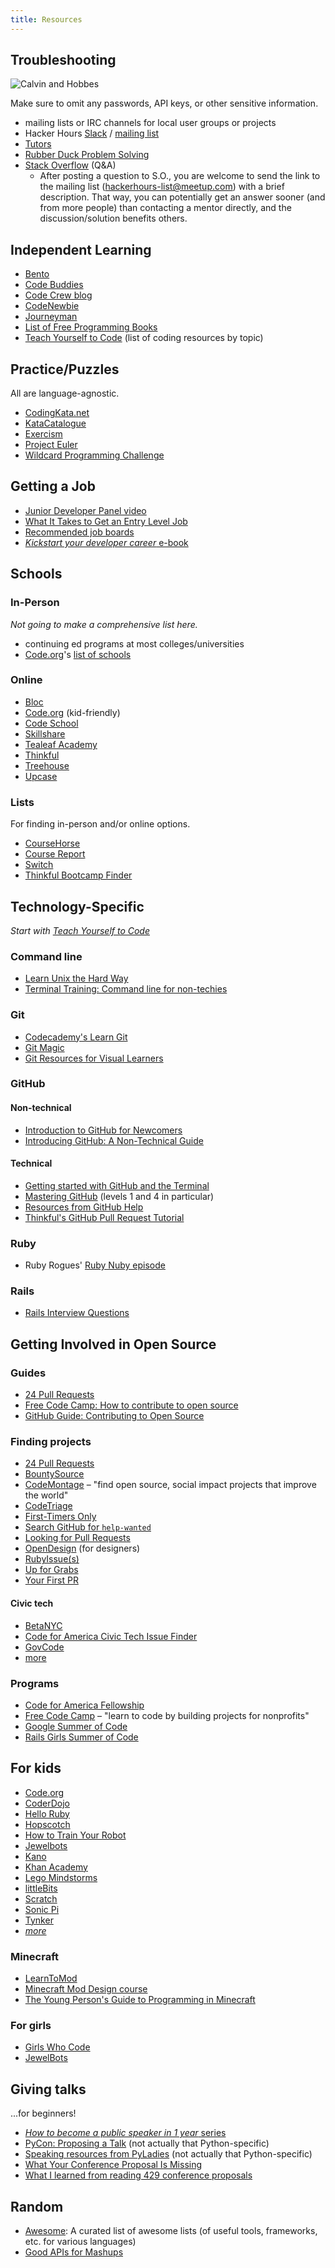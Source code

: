 ```yaml
---
title: Resources
---
```


## Troubleshooting

![Calvin and Hobbes](http://picayune.uclick.com/comics/ch/1995/ch950617.gif)

Make sure to omit any passwords, API keys, or other sensitive information.

* mailing lists or IRC channels for local user groups or projects
* Hacker Hours [Slack](http://chat.hackerhours.org/) / [mailing list](contact.html#mailing-list)
* [Tutors](tutors.html)
* [Rubber Duck Problem Solving](http://www.codinghorror.com/blog/2012/03/rubber-duck-problem-solving.html)
* [Stack Overflow](http://stackoverflow.com/) (Q&A)
    * After posting a question to S.O., you are welcome to send the link to the mailing list (hackerhours-list@meetup.com) with a brief description.  That way, you can potentially get an answer sooner (and from more people) than contacting a mentor directly, and the discussion/solution benefits others.

## Independent Learning

* [Bento](http://www.bento.io)
* [Code Buddies](http://codebuddies.org/?rc=hh)
* [Code Crew blog](http://blog.codecrew.co/)
* [CodeNewbie](http://www.codenewbie.org/)
* [Journeyman](https://plus.google.com/communities/113669203485569960566?cfem=1)
* [List of Free Programming Books](http://resrc.io/list/10/list-of-free-programming-books/)
* [Teach Yourself to Code](http://teachyourselftocode.com/) (list of coding resources by topic)

## Practice/Puzzles

All are language-agnostic.

* [CodingKata.net](http://codingkata.net/Katas)
* [KataCatalogue](http://codingdojo.org/cgi-bin/index.pl?KataCatalogue)
* [Exercism](http://exercism.io)
* [Project Euler](http://projecteuler.net)
* [Wildcard Programming Challenge](http://www.trywildcard.com/challenge)

## Getting a Job

* [Junior Developer Panel video](https://www.youtube.com/watch?v=xPY1uqq1cgk)
* [What It Takes to Get an Entry Level Job](http://www.onedayonejob.com/blog/what-it-takes-to-get-an-entry-level-job/)
* [Recommended job boards](https://gist.github.com/afeld/5201086)
* [*Kickstart your developer career* e-book](http://happybearsoftware.com/kickstart-your-developer-career)

## Schools

### In-Person

*Not going to make a comprehensive list here.*

* continuing ed programs at most colleges/universities
* [Code.org](http://www.code.org/)'s [list of schools](http://code.org/learn/local)

### Online

* [Bloc](https://www.bloc.io)
* [Code.org](http://code.org/learn/beyond) (kid-friendly)
* [Code School](http://www.codeschool.com/)
* [Skillshare](http://www.skillshare.com/classes/?levels=2&school=technology)
* [Tealeaf Academy](http://www.gotealeaf.com)
* [Thinkful](https://www.thinkful.com/)
* [Treehouse](http://teamtreehouse.com/)
* [Upcase](https://upcase.com)

### Lists

For finding in-person and/or online options.

* [CourseHorse](http://coursehorse.com/)
* [Course Report](https://www.coursereport.com/)
* [Switch](https://www.switchup.org/)
* [Thinkful Bootcamp Finder](http://www.thinkful.com/bootcamps/)

## Technology-Specific

*Start with [Teach Yourself to Code](http://teachyourselftocode.com/)*

### Command line

* [Learn Unix the Hard Way](https://learncodethehardway.org/unix/)
* [Terminal Training: Command line for non-techies](https://terminal.training/)

### Git

* [Codecademy's Learn Git](https://www.codecademy.com/learn/learn-git)
* [Git Magic](http://www-cs-students.stanford.edu/~blynn/gitmagic/)
* [Git Resources for Visual Learners](https://changelog.com/git-resources-for-visual-learners/)

### GitHub

#### Non-technical

* [Introduction to GitHub for Newcomers](https://www.youtube.com/watch?v=uNa9GOtM6NE&feature=youtu.be)
* [Introducing GitHub: A Non-Technical Guide](http://www.amazon.com/Introducing-GitHub-A-Non-Technical-Guide/dp/1491949740)

#### Technical

* [Getting started with GitHub and the Terminal](https://18f.gsa.gov/2015/03/03/how-to-use-github-and-the-terminal-a-guide/)
* [Mastering GitHub](https://www.codeschool.com/courses/mastering-github) (levels 1 and 4 in particular)
* [Resources from GitHub Help](https://help.github.com/articles/what-are-other-good-resources-for-learning-git-and-github)
* [Thinkful's GitHub Pull Request Tutorial](http://www.thinkful.com/learn/github-pull-request-tutorial/)

### Ruby

* Ruby Rogues' [Ruby Nuby episode](http://rubyrogues.com/090-rr-ruby-nuby-episode/)

### Rails

* [Rails Interview Questions](https://github.com/afeld/rails_interview_questions)

## Getting Involved in Open Source

### Guides

* [24 Pull Requests](http://24pullrequests.com/contributing)
* [Free Code Camp: How to contribute to open source](https://github.com/FreeCodeCamp/how-to-contribute-to-open-source)
* [GitHub Guide: Contributing to Open Source](https://guides.github.com/overviews/os-contributing/)

### Finding projects

* [24 Pull Requests](http://24pullrequests.com/)
* [BountySource](https://www.bountysource.com/)
* [CodeMontage](http://codemontage.com/) – "find open source, social impact projects that improve the world"
* [CodeTriage](http://www.codetriage.com/)
* [First-Timers Only](https://twitter.com/first_tmrs_only)
* [Search GitHub for `help-wanted`](https://github.com/search?o=desc&q=state%3Aopen+label%3A%22help+wanted%22&s=created&type=Issues&utf8=%E2%9C%93)
* [Looking for Pull Requests](http://www.lookingforpullrequests.com/)
* [OpenDesign](http://opendesign.io/) (for designers)
* [RubyIssue(s)](https://rubyissues.ongoodbits.com/)
* [Up for Grabs](http://up-for-grabs.net)
* [Your First PR](https://twitter.com/yourfirstpr)

#### Civic tech

* [BetaNYC](https://talk.beta.nyc/c/devs-corner)
* [Code for America Civic Tech Issue Finder](https://www.codeforamerica.org/geeks/civicissues)
* [GovCode](https://www.govcode.org/)
* [more](https://github.com/osscommunity/starters/issues/2)

### Programs

* [Code for America Fellowship](http://www.codeforamerica.org/about/fellowship/)
* [Free Code Camp](http://www.freecodecamp.com/learn-to-code) – "learn to code by building projects for nonprofits"
* [Google Summer of Code](https://developers.google.com/open-source/soc/)
* [Rails Girls Summer of Code](http://railsgirlssummerofcode.org/)

## For kids

* [Code.org](https://code.org/)
* [CoderDojo](https://coderdojo.com/)
* [Hello Ruby](http://www.helloruby.com/)
* [Hopscotch](https://www.gethopscotch.com/)
* [How to Train Your Robot](https://drtechniko.com/2012/04/09/how-to-train-your-robot/)
* [Jewelbots](http://www.jewelbots.com/)
* [Kano](http://us.kano.me/)
* [Khan Academy](https://www.khanacademy.org/computing/)
* [Lego Mindstorms](http://mindstorms.lego.com)
* [littleBits](http://littlebits.cc/)
* [Scratch](https://scratch.mit.edu/)
* [Sonic Pi](http://sonic-pi.net/)
* [Tynker](https://www.tynker.com/)
* [_more_](https://www.edsurge.com/research/guides/teaching-kids-to-code)

### Minecraft

* [LearnToMod](http://www.learntomod.com/)
* [Minecraft Mod Design course](http://www.youthdigital.com/minecraft-mod-design.html)
* [The Young Person's Guide to Programming in Minecraft](https://github.com/walterhiggins/ScriptCraft/blob/master/docs/YoungPersonsGuideToProgrammingMinecraft.md#the-young-persons-guide-to-programming-in-minecraft)

### For girls

* [Girls Who Code](http://girlswhocode.com/)
* [JewelBots](http://jewelbots.com/)

## Giving talks

...for beginners!

* [_How to become a public speaker in 1 year_ series](https://medium.com/@cattsmall/how-to-become-a-public-speaker-in-1-year-step-1-build-confidence-253aa61b4d52#.t1zm2n1bm)
* [PyCon: Proposing a Talk](https://us.pycon.org/2016/speaking/talks/) (not actually that Python-specific)
* [Speaking resources from PyLadies](http://www.pyladies.com/blog/speaking-pycon/) (not actually that Python-specific)
* [What Your Conference Proposal Is Missing](http://www.sarahmei.com/blog/2014/04/07/what-your-conference-proposal-is-missing/)
* [What I learned from reading 429 conference proposals](http://www.noelrappin.com/railsrx/2014/3/17/what-i-learned-from-reading-429-conference-proposals)

## Random

* [Awesome](https://github.com/sindresorhus/awesome): A curated list of awesome lists (of useful tools, frameworks, etc. for various languages)
* [Good APIs for Mashups](https://gist.github.com/afeld/4952991)
